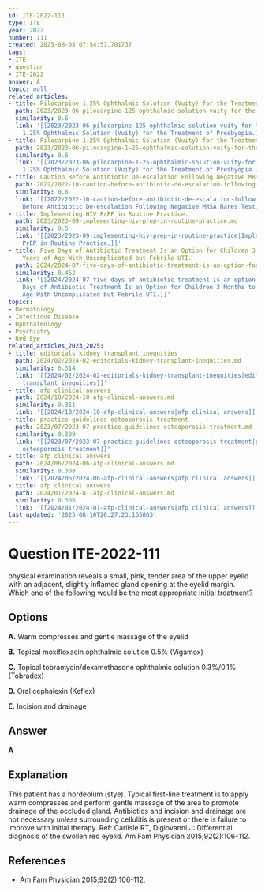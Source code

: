```yaml
---
id: ITE-2022-111
type: ITE
year: 2022
number: 111
created: 2025-08-08 07:54:57.701737
tags:
- ITE
- question
- ITE-2022
answer: A
topic: null
related_articles:
- title: Pilocarpine 1.25% Ophthalmic Solution (Vuity) for the Treatment of Presbyopia.
  path: 2023/2023-06-pilocarpine-125-ophthalmic-solution-vuity-for-the-treatment.md
  similarity: 0.6
  link: '[[2023/2023-06-pilocarpine-125-ophthalmic-solution-vuity-for-the-treatment|Pilocarpine
    1.25% Ophthalmic Solution (Vuity) for the Treatment of Presbyopia.]]'
- title: Pilocarpine 1.25% Ophthalmic Solution (Vuity) for the Treatment of Presbyopia.
  path: 2023/2023-06-pilocarpine-1-25-ophthalmic-solution-vuity-for-the-treatment.md
  similarity: 0.6
  link: '[[2023/2023-06-pilocarpine-1-25-ophthalmic-solution-vuity-for-the-treatment|Pilocarpine
    1.25% Ophthalmic Solution (Vuity) for the Treatment of Presbyopia.]]'
- title: Caution Before Antibiotic De-escalation Following Negative MRSA Nares Testing.
  path: 2022/2022-10-caution-before-antibiotic-de-escalation-following-negative-m.md
  similarity: 0.6
  link: '[[2022/2022-10-caution-before-antibiotic-de-escalation-following-negative-m|Caution
    Before Antibiotic De-escalation Following Negative MRSA Nares Testing.]]'
- title: Implementing HIV PrEP in Routine Practice.
  path: 2023/2023-09-implementing-hiv-prep-in-routine-practice.md
  similarity: 0.5
  link: '[[2023/2023-09-implementing-hiv-prep-in-routine-practice|Implementing HIV
    PrEP in Routine Practice.]]'
- title: Five Days of Antibiotic Treatment Is an Option for Children 3 Months to 5
    Years of Age With Uncomplicated but Febrile UTI.
  path: 2024/2024-07-five-days-of-antibiotic-treatment-is-an-option-for-children.md
  similarity: 0.462
  link: '[[2024/2024-07-five-days-of-antibiotic-treatment-is-an-option-for-children|Five
    Days of Antibiotic Treatment Is an Option for Children 3 Months to 5 Years of
    Age With Uncomplicated but Febrile UTI.]]'
topics:
- Dermatology
- Infectious Disease
- Ophthalmology
- Psychiatry
- Red Eye
related_articles_2023_2025:
- title: editorials kidney transplant inequities
  path: 2024/02/2024-02-editorials-kidney-transplant-inequities.md
  similarity: 0.314
  link: '[[2024/02/2024-02-editorials-kidney-transplant-inequities|editorials kidney
    transplant inequities]]'
- title: afp clinical answers
  path: 2024/10/2024-10-afp-clinical-answers.md
  similarity: 0.311
  link: '[[2024/10/2024-10-afp-clinical-answers|afp clinical answers]]'
- title: practice guidelines osteoporosis treatment
  path: 2023/07/2023-07-practice-guidelines-osteoporosis-treatment.md
  similarity: 0.309
  link: '[[2023/07/2023-07-practice-guidelines-osteoporosis-treatment|practice guidelines
    osteoporosis treatment]]'
- title: afp clinical answers
  path: 2024/06/2024-06-afp-clinical-answers.md
  similarity: 0.308
  link: '[[2024/06/2024-06-afp-clinical-answers|afp clinical answers]]'
- title: afp clinical answers
  path: 2024/01/2024-01-afp-clinical-answers.md
  similarity: 0.306
  link: '[[2024/01/2024-01-afp-clinical-answers|afp clinical answers]]'
last_updated: '2025-08-10T20:27:23.165803'
---
```


# Question ITE-2022-111

physical examination reveals a small, pink, tender area of the upper eyelid with an adjacent, slightly inflamed gland opening at the eyelid margin. Which one of the following would be the most appropriate initial treatment?

## Options

**A.** Warm compresses and gentle massage of the eyelid

**B.** Topical moxifloxacin ophthalmic solution 0.5% (Vigamox)

**C.** Topical tobramycin/dexamethasone ophthalmic solution 0.3%/0.1% (Tobradex)

**D.** Oral cephalexin (Keflex)

**E.** Incision and drainage

## Answer

**A**

## Explanation

This patient has a hordeolum (stye). Typical first-line treatment is to apply warm compresses and perform
gentle massage of the area to promote drainage of the occluded gland. Antibiotics and incision and drainage
are not necessary unless surrounding cellulitis is present or there is failure to improve with initial therapy.
Ref: Carlisle RT, Digiovanni J: Differential diagnosis of the swollen red eyelid. Am Fam Physician  2015;92(2):106-112.

## References

- Am Fam Physician  2015;92(2):106-112.
